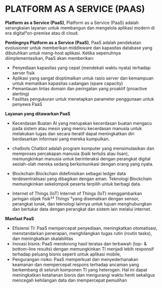 <h1>PLATFORM AS A SERVICE (PAAS)</h1>

**Platform as a Service (PaaS)**, 
Platform as a Service (PaaS) adalah serangkaian layanan untuk membangun dan mengelola
aplikasi modern di era digital²on-premise atau di cloud.

**Pentingnya Platform as a Service (PaaS)**,
PaaS adalah pendekatan evolusioner untuk memberikan middleware dan kapasitas database yang dibutuhkan untuk meng-host aplikasi. Ketika sepenuhnya diimplementasikan, PaaS akan memberikan:
- Penyediaan kapasitas yang cepat (mendekati waktu nyata) terhadap server fisik
- Aplikasi yang sangat dioptimalkan untuk rasio server dan kemampuan untuk mematikan kapasitas cadangan (spare capacity)
- Pemantauan lintas domain dan peringatan yang proaktif (proactive alerting)
- Fasilitas pengukuran untuk menetapkan parameter penggunaan untuk penyewa PaaS

**Layanan yang ditawarkan PaaS**
- Kecerdasan Buatan
AI yang merupakan kecerdasan buatan mengacu pada sistem atau mesin yang meniru kecerdasan manusia untuk melakukan tugas dan secara iteratif dapat meningkatkan diri berdasarkan informasi yang mereka kumpulkan.

- chatbots
Chatbot adalah program komputer yang mensimulasikan dan memproses percakapan manusia (baik tertulis atau lisan), memungkinkan manusia untuk berinteraksi dengan perangkat digital seolah-olah mereka sedang berkomunikasi dengan orang yang nyata.

- Blockchain
Blockchain didefinisikan sebagai ledger data terdesentralisasi yang dibagikan dengan aman. Teknologi Blockchain memungkinkan sekelompok peserta terpilih untuk berbagi data.

- Internet of Things (IoT)
Internet of Things (IoT) menggambarkan jaringan objek fisik²³ Things´²yang disematkan dengan sensor, perangkat lunak, dan teknologi lainnya untuk tujuan menghubungkan dan bertukar data dengan perangkat dan sistem lain melalui internet.

**Manfaat PaaS**
- Efisiensi TI: PaaS mempercepat penyediaan, meningkatkan otomatisasi, menstandarkan penerapan, menghilangkan tugas rutin (routin tasks), dan meningkatkan skalabilitas
- Inovasi bisnis: PaaS mendorong hasil teratas dan terbawah (top- & bottom-line results) dengan memungkinkan TI menjadi lebih responsif terhadap peluang bisnis seperti untuk aplikasi mobile, 
- Pengurangan risiko: PaaS memperkuat dan menyederhanakan keamanan dan mempercepat respons terhadap ancaman yang berkembang di seluruh komponen TI yang heterogen. Hal ini dapat meningkatkan ketahanan bisnis dan mengurangi waktu henti sekaligus mencegah kehilangan data dan mempercepat pemulihan

